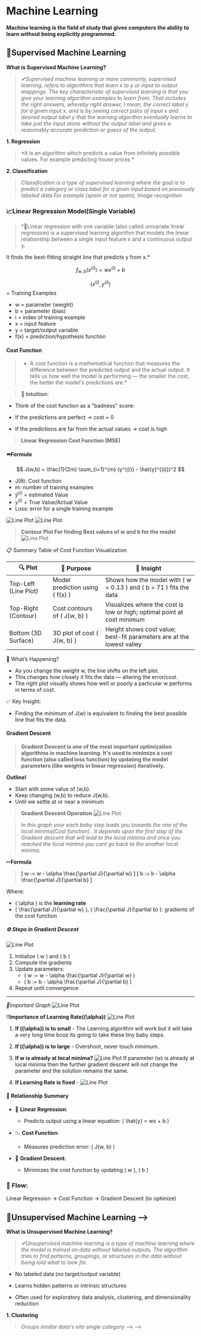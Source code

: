 # Machine Learning 

**Machine learning is the field of study that gives computers the ability to learn without being explicitly programmed.**


## 🧠Supervised Machine Learning

**What is Supervised Machine Learning?**
>*✔Supervised machine learning or more commonly, supervised learning, refers to algorithms that learn x to y or input to output mappings. The key characteristic of supervised learning is that you give your learning algorithm examples to learn from. That includes the right answers, whereby right answer, I mean, the correct label y for a given input x, and is by seeing correct pairs of input x and desired output label y that the learning algorithm eventually learns to take just the input alone without the output label and gives a reasonably accurate prediction or guess of the output.* 

**1. Regression**
  >*It is an algorithm which predicts a value from infinitely possible values. For example predicting house prices *

**2. Classification**
  >*Classification is a type of supervised learning where the goal is to predict a category or class label for a given input based on previously labeled data.For example (spam or not spam), Image recognition*

### 📈Linear Regression Model(Single Variable)
>*📑Linear regression with one variable (also called univariate linear regression) is a supervised learning algorithm that models the linear relationship between a single input feature x and a continuous output y.

It finds the best-fitting straight line that predicts y from x.*

$$ f_{w,b}(x^{(i)}) = wx^{(i)} + b \tag{1}$$

$$ (x^{(i)},y^{(i)}) $$ = Training Examples
- w = parameter (weight)
- b = parameter (bias)
- i = index of training example
- x = input feature
- y = target/output variable
- f(x) = prediction/hypothesis function

#### Cost Function 
>* A cost function is a mathematical function that measures the difference between the predicted output and the actual output. It tells us how well the model is performing — the smaller the cost, the better the model's predictions are.*

>**🧠 Intuition:**
- Think of the cost function as a "badness" score:

- If the predictions are perfect → cost = 0

- If the predictions are far from the actual values → cost is high

>**Linear Regression Cost Function (MSE)**
#####   ✏**Formula**
$$
J(w,b) = \frac{1}{2m} \sum_{i=1}^{m} (y^{(i)} - \hat{y}^{(i)})^2
$$
- J(θ): Cost function
- m: number of training examples
- $\hat{y}^{(i)}$ = estimated Value
- $y^{(i)}$ = True Value/Actual Value
- Loss: error for a single training example
  
![Line Plot](images/cost.png)
![Line Plot](images/cost1.png)
>**Contour Plot For finding Best values of w and b for the model**
![Line Plot](images/c3.png)

📋 Summary Table of Cost Function Visualization


| 🔍 Plot               | 🧠 Purpose                          | 📌 Insight                                                                 |
|-----------------------|------------------------------------|----------------------------------------------------------------------------|
| Top-Left (Line Plot)  | Model prediction using \( f(x) \)  | Shows how the model with \( w = 0.13 \) and \( b = 71 \) fits the data     |
| Top-Right (Contour)   | Cost contours of \( J(w, b) \)     | Visualizes where the cost is low or high; optimal point at cost minimum   |
| Bottom (3D Surface)   | 3D plot of cost \( J(w, b) \)       | Height shows cost value; best-fit parameters are at the lowest valley      |

🔁 What’s Happening?
- As you change the weight w, the line shifts on the left plot.
- This changes how closely it fits the data — altering the error/cost.
- The right plot visually shows how well or poorly a particular w performs in terms of cost.

✅ Key Insight:
- Finding the minimum of J(w) is equivalent to finding the best possible line that fits the data.

#### Gradient Descent 
>**Gradient Descent is one of the most important optimization algorithms in machine learning. It's used to minimize a cost function (also called loss function) by updating the model parameters (like weights in linear regression) iteratively.**

**Outline!**
- Start with some value of (w,b).
- Keep changing (w,b) to reduce J(w,b).
- Until we settle at or near a minimum



>**Gradient Descent Operation**
![Line Plot](images/today.png)

>*In this graph your each baby step leads you towards the one of the local minima(Cost function) . It depends upon the first step of the Gradient descent that will lead to the local minima and once you reached the local minima you cant go back to the another local minima.*

✏**Formula**
>**\[
w := w - \alpha \frac{\partial J}{\partial w}
\]
\[
b := b - \alpha \frac{\partial J}{\partial b}
\]**

Where:
- \( \alpha \) is the **learning rate**
- \( \frac{\partial J}{\partial w} \), \( \frac{\partial J}{\partial b} \): gradients of the cost function

##### ⚙️ **Steps in Gradient Descent**

![Line Plot](images/today1.png)
1. Initialize \( w \) and \( b \)
2. Compute the gradients
3. Update parameters:
   - \( w := w - \alpha \frac{\partial J}{\partial w} \)
   - \( b := b - \alpha \frac{\partial J}{\partial b} \)
4. Repeat until convergence

---
*📍Important Graph*
![Line Plot](images/today2.png)

‼**Importance of Learning Rate(\(\alpha)\)**
![Line Plot](images/today3.png)
1. **If (\(\alpha)\) is to small** - The Learning algorithm will work but it will take a very long time bcoz its going to take these tiny baby steps.
2. **If (\(\alpha)\) is to large** - Overshoot, never touch minimum.
3. **If w is already at local minima?**
   ![Line Plot](images/today4.png)
   If parameter (w) is already at local minima then the further gradient descent will not change the parameter and the solution remains the same.

4. **If Learning Rate is fixed** -
  ![Line Plot](images/today5.png)


#### 🔗 Relationship Summary

- 🧮 **Linear Regression**:
  - Predicts output using a linear equation: \( \hat{y} = wx + b \)

- 📉 **Cost Function**:
  - Measures prediction error: \( J(w, b) \)

- 🔁 **Gradient Descent**:
  - Minimizes the cost function by updating \( w \), \( b \)

### 🔄 Flow:
Linear Regression → Cost Function → Gradient Descent (to optimize)



  

## 🧠Unsupervised Machine Learning -->

 **What is Unsupervised Machine Learning?**
 >*✔Unsupervised machine learning is a type of machine learning where the model is trained on data without labeled outputs. The algorithm tries to find patterns, groupings, or structures in the data without being told what to look for.*
- No labeled data (no target/output variable)

- Learns hidden patterns or intrinsic structures

- Often used for exploratory data analysis, clustering, and dimensionality reduction

**1. Clustering**
>*Groups similar data's into single category* --> -->


